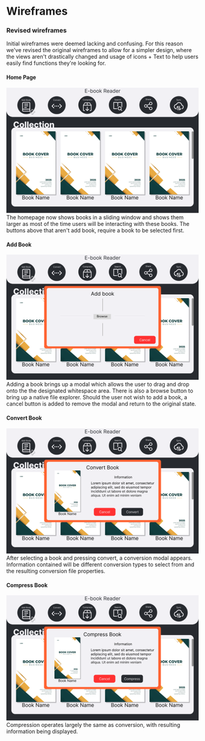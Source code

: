 # Wireframes

### Revised wireframes
Initial wireframes were deemed lacking and confusing. For this reason we've revised the original wireframes to allow for a simpler design, where the views aren't drastically changed and usage of icons + Text to help users easily find functions they're looking for.  

#### Home Page
![Home](/wireframes/Home.png)
The homepage now shows books in a sliding window and shows them larger as most of the time users will be interacting with these books. The buttons above that aren't add book, require a book to be selected first.


#### Add Book
![AddBook](/wireframes/Addbook%20Modal.png)
Adding a book brings up a modal which allows the user to drag and drop onto the the designated whitespace area. There is also a browse button to bring up a native file explorer. Should the user not wish to add a book, a cancel button is added to remove the modal and return to the original state.


#### Convert Book
![Convert](/wireframes/Convert%20Modal.png)
After selecting a book and pressing convert, a conversion modal appears. Information contained will be different conversion types to select from and the resulting conversion file properties.


#### Compress Book
![Compress](/wireframes/Compress%20Modal.png)
Compression operates largely the same as conversion, with resulting information being displayed.